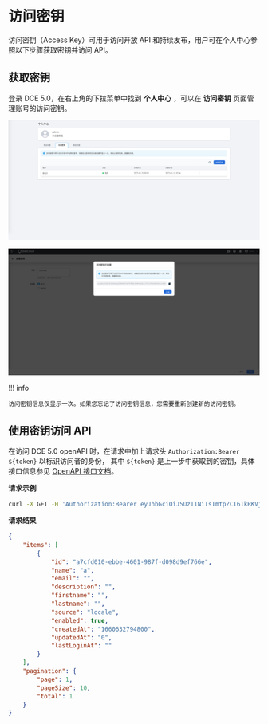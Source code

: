 # 访问密钥

访问密钥（Access Key）可用于访问开放 API 和持续发布，用户可在个人中心参照以下步骤获取密钥并访问 API。

## 获取密钥

登录 DCE 5.0，在右上角的下拉菜单中找到 __个人中心__ ，可以在 __访问密钥__ 页面管理账号的访问密钥。

![ak list](../../../images/platform02.png)

![created a key](../../../images/platform03.png)

!!! info

    访问密钥信息仅显示一次。如果您忘记了访问密钥信息，您需要重新创建新的访问密钥。

## 使用密钥访问 API

在访问 DCE 5.0 openAPI 时，在请求中加上请求头 `Authorization:Bearer ${token}` 以标识访问者的身份，
其中 `${token}` 是上一步中获取到的密钥，具体接口信息参见 [OpenAPI 接口文档](https://docs.daocloud.io/openapi/index.html)。

**请求示例**

```bash
curl -X GET -H 'Authorization:Bearer eyJhbGciOiJSUzI1NiIsImtpZCI6IkRKVjlBTHRBLXZ4MmtQUC1TQnVGS0dCSWc1cnBfdkxiQVVqM2U3RVByWnMiLCJ0eXAiOiJKV1QifQ.eyJleHAiOjE2NjE0MTU5NjksImlhdCI6MTY2MDgxMTE2OSwiaXNzIjoiZ2hpcHBvLmlvIiwic3ViIjoiZjdjOGIxZjUtMTc2MS00NjYwLTg2MWQtOWI3MmI0MzJmNGViIiwicHJlZmVycmVkX3VzZXJuYW1lIjoiYWRtaW4iLCJncm91cHMiOltdfQ.RsUcrAYkQQ7C6BxMOrdD3qbBRUt0VVxynIGeq4wyIgye6R8Ma4cjxG5CbU1WyiHKpvIKJDJbeFQHro2euQyVde3ygA672ozkwLTnx3Tu-_mB1BubvWCBsDdUjIhCQfT39rk6EQozMjb-1X1sbLwzkfzKMls-oxkjagI_RFrYlTVPwT3Oaw-qOyulRSw7Dxd7jb0vINPq84vmlQIsI3UuTZSNO5BCgHpubcWwBss-Aon_DmYA-Et_-QtmPBA3k8E2hzDSzc7eqK0I68P25r9rwQ3DeKwD1dbRyndqWORRnz8TLEXSiCFXdZT2oiMrcJtO188Ph4eLGut1-4PzKhwgrQ' https://demo-dev.daocloud.io/apis/ghippo.io/v1alpha1/users?page=1&pageSize=10 -k
```

**请求结果**

```json
{
    "items": [
        {
            "id": "a7cfd010-ebbe-4601-987f-d098d9ef766e",
            "name": "a",
            "email": "",
            "description": "",
            "firstname": "",
            "lastname": "",
            "source": "locale",
            "enabled": true,
            "createdAt": "1660632794800",
            "updatedAt": "0",
            "lastLoginAt": ""
        }
    ],
    "pagination": {
        "page": 1,
        "pageSize": 10,
        "total": 1
    }
}
```
